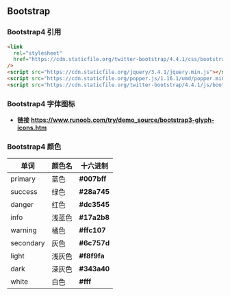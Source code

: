 ## Bootstrap

### Bootstrap4 引用

```html
<link
  rel="stylesheet"
  href="https://cdn.staticfile.org/twitter-bootstrap/4.4.1/css/bootstrap.min.css"
/>
<script src="https://cdn.staticfile.org/jquery/3.4.1/jquery.min.js"></script>
<script src="https://cdn.staticfile.org/popper.js/1.16.1/umd/popper.min.js"></script>
<script src="https://cdn.staticfile.org/twitter-bootstrap/4.4.1/js/bootstrap.min.js"></script>
```

### Bootstrap4 字体图标

- **链接**		**https://www.runoob.com/try/demo_source/bootstrap3-glyph-icons.htm**

### Bootstrap4 颜色

| 单词      | 颜色名 | 十六进制    |
| --------- | ------ | ----------- |
| primary   | 蓝色   | **#007bff** |
| success   | 绿色   | **#28a745** |
| danger    | 红色   | **#dc3545** |
| info      | 浅蓝色 | **#17a2b8** |
| warning   | 橘色   | **#ffc107** |
| secondary | 灰色   | **#6c757d** |
| light     | 浅灰色 | **#f8f9fa** |
| dark      | 深灰色 | **#343a40** |
| white     | 白色   | **#fff**    |
